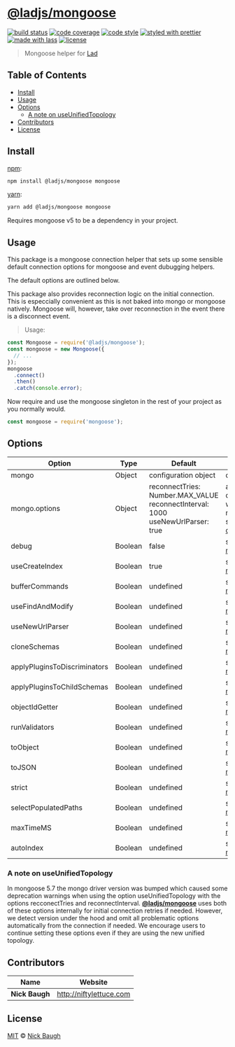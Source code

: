 # [**@ladjs/mongoose**](https://github.com/ladjs/mongoose)

[![build status](https://img.shields.io/travis/ladjs/mongoose.svg)](https://travis-ci.org/ladjs/mongoose)
[![code coverage](https://img.shields.io/codecov/c/github/ladjs/mongoose.svg)](https://codecov.io/gh/ladjs/mongoose)
[![code style](https://img.shields.io/badge/code_style-XO-5ed9c7.svg)](https://github.com/sindresorhus/xo)
[![styled with prettier](https://img.shields.io/badge/styled_with-prettier-ff69b4.svg)](https://github.com/prettier/prettier)
[![made with lass](https://img.shields.io/badge/made_with-lass-95CC28.svg)](https://github.com/lassjs/lass)
[![license](https://img.shields.io/github/license/ladjs/mongoose.svg)](LICENSE)

> Mongoose helper for [Lad][]


## Table of Contents

* [Install](#install)
* [Usage](#usage)
* [Options](#options)
  * [A note on useUnifiedTopology](#a-note-on-useunifiedtopology)
* [Contributors](#contributors)
* [License](#license)


## Install

[npm][]:

```sh
npm install @ladjs/mongoose mongoose
```

[yarn][]:

```sh
yarn add @ladjs/mongoose mongoose
```

Requires mongoose v5 to be a dependency in your project.


## Usage

This package is a mongoose connection helper that sets up some sensible default connection options for mongoose and event dubugging helpers.

The default options are outlined below.

This package also provides reconnection logic on the initial connection. This is especcially convenient as this is not baked into mongo or mongoose natively. Mongoose will, however, take over reconnection in the event there is a disconnect event.

> Usage:

```js
const Mongoose = require('@ladjs/mongoose');
const mongoose = new Mongoose({
  // ...
});
mongoose
  .connect()
  .then()
  .catch(console.error);
```

Now require and use the mongoose singleton in the rest of your project as you normally would.

```js
const mongoose = require('mongoose');
```


## Options

| Option                       | Type    | Default                                                                                    | Description                                                                                                                                                                |
| ---------------------------- | ------- | ------------------------------------------------------------------------------------------ | -------------------------------------------------------------------------------------------------------------------------------------------------------------------------- |
| mongo                        | Object  | configuration object                                                                       | configuration object                                                                                                                                                       |
| mongo.options                | Object  | reconnectTries: Number.MAX_VALUE <br/> reconnectInterval: 1000 <br/> useNewUrlParser: true | any valid mongoose configuration object <br/> which is passed to mongoose.connect() <br/>see [mongoose options docs](https://mongoosejs.com/docs/connections.html#options) |
| debug                        | Boolean | false                                                                                      | set with [mongoose.set](https://mongoosejs.com/docs/api/mongoose.html#mongoose_Mongoose-set)                                                                               |
| useCreateIndex               | Boolean | true                                                                                       | set with [mongoose.set](https://mongoosejs.com/docs/api/mongoose.html#mongoose_Mongoose-set)                                                                               |
| bufferCommands               | Boolean | undefined                                                                                  | set with [mongoose.set](https://mongoosejs.com/docs/api/mongoose.html#mongoose_Mongoose-set)                                                                               |
| useFindAndModify             | Boolean | undefined                                                                                  | set with [mongoose.set](https://mongoosejs.com/docs/api/mongoose.html#mongoose_Mongoose-set)                                                                               |
| useNewUrlParser              | Boolean | undefined                                                                                  | set with [mongoose.set](https://mongoosejs.com/docs/api/mongoose.html#mongoose_Mongoose-set)                                                                               |
| cloneSchemas                 | Boolean | undefined                                                                                  | set with [mongoose.set](https://mongoosejs.com/docs/api/mongoose.html#mongoose_Mongoose-set)                                                                               |
| applyPluginsToDiscriminators | Boolean | undefined                                                                                  | set with [mongoose.set](https://mongoosejs.com/docs/api/mongoose.html#mongoose_Mongoose-set)                                                                               |
| applyPluginsToChildSchemas   | Boolean | undefined                                                                                  | set with [mongoose.set](https://mongoosejs.com/docs/api/mongoose.html#mongoose_Mongoose-set)                                                                               |
| objectIdGetter               | Boolean | undefined                                                                                  | set with [mongoose.set](https://mongoosejs.com/docs/api/mongoose.html#mongoose_Mongoose-set)                                                                               |
| runValidators                | Boolean | undefined                                                                                  | set with [mongoose.set](https://mongoosejs.com/docs/api/mongoose.html#mongoose_Mongoose-set)                                                                               |
| toObject                     | Boolean | undefined                                                                                  | set with [mongoose.set](https://mongoosejs.com/docs/api/mongoose.html#mongoose_Mongoose-set)                                                                               |
| toJSON                       | Boolean | undefined                                                                                  | set with [mongoose.set](https://mongoosejs.com/docs/api/mongoose.html#mongoose_Mongoose-set)                                                                               |
| strict                       | Boolean | undefined                                                                                  | set with [mongoose.set](https://mongoosejs.com/docs/api/mongoose.html#mongoose_Mongoose-set)                                                                               |
| selectPopulatedPaths         | Boolean | undefined                                                                                  | set with [mongoose.set](https://mongoosejs.com/docs/api/mongoose.html#mongoose_Mongoose-set)                                                                               |
| maxTimeMS                    | Boolean | undefined                                                                                  | set with [mongoose.set](https://mongoosejs.com/docs/api/mongoose.html#mongoose_Mongoose-set)                                                                               |
| autoIndex                    | Boolean | undefined                                                                                  | set with [mongoose.set](https://mongoosejs.com/docs/api/mongoose.html#mongoose_Mongoose-set)                                                                               |

### A note on useUnifiedTopology

In mongoose 5.7 the mongo driver version was bumped which caused some deprecation warnings when using the option useUnifiedTopology with the options recconectTries and reconnectInterval. [**@ladjs/mongoose**](https://github.com/ladjs/mongoose) uses both of these options internally for initial connection retries if needed. However, we detect version under the hood and omit all problematic options automatically from the connection if needed. We encourage users to continue setting these options even if they are using the new unified topology.


## Contributors

| Name           | Website                   |
| -------------- | ------------------------- |
| **Nick Baugh** | <http://niftylettuce.com> |


## License

[MIT](LICENSE) © [Nick Baugh](http://niftylettuce.com)


## 

[npm]: https://www.npmjs.com/

[yarn]: https://yarnpkg.com/

[lad]: https://lad.js.org
